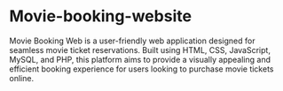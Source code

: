 # Movie-booking-website
Movie Booking Web is a user-friendly web application designed for seamless movie ticket reservations. Built using HTML, CSS, JavaScript, MySQL, and PHP, this platform aims to provide a visually appealing and efficient booking experience for users looking to purchase movie tickets online.
